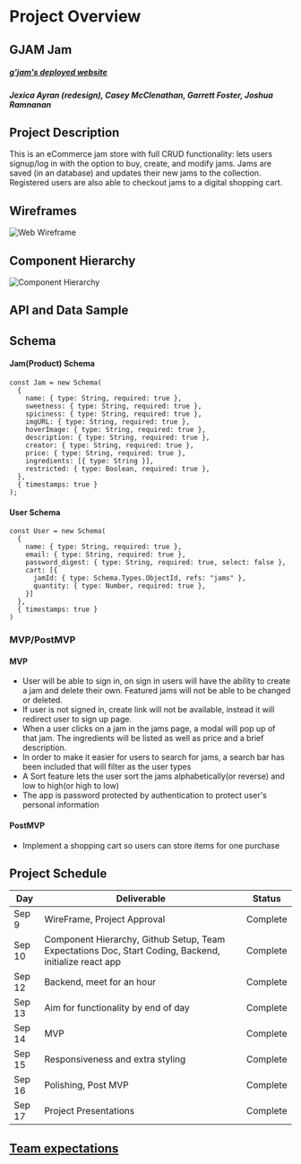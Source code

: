 # Project Overview

## GJAM Jam

##### [g'jam's deployed website](https://gjam.jexica.design/)
##### Jexica Ayran (redesign), Casey McClenathan, Garrett Foster, Joshua Ramnanan


## Project Description

This is an eCommerce jam store with full CRUD functionality: lets users signup/log in with the option to buy, create, and modify jams. Jams are saved (in an database) and updates their new jams to the collection. Registered users are also able to checkout jams to a digital shopping cart.

## Wireframes

![Web Wireframe]( https://i.imgur.com/B1QgePd.png)

## Component Hierarchy

![Component Hierarchy](https://res.cloudinary.com/dyfvqwppd/image/upload/v1631298578/p3/gjam-component-hierarchy_zkiwcv.png)

## API and Data Sample

## Schema

#### Jam(Product) Schema

```
const Jam = new Schema(
  {
    name: { type: String, required: true },
    sweetness: { type: String, required: true },
    spiciness: { type: String, required: true },
    imgURL: { type: String, required: true },
    hoverImage: { type: String, required: true },
    description: { type: String, required: true },
    creator: { type: String, required: true },
    price: { type: String, required: true },
    ingredients: [{ type: String }],
    restricted: { type: Boolean, required: true },
  },
  { timestamps: true }
);
```

#### User Schema

```
const User = new Schema(
  {
    name: { type: String, required: true },
    email: { type: String, required: true },
    password_digest: { type: String, required: true, select: false },
    cart: [{
      jamId: { type: Schema.Types.ObjectId, refs: "jams" },
      quantity: { type: Number, required: true },
    }]
  },
  { timestamps: true }
)
```

### MVP/PostMVP

#### MVP

- User will be able to sign in, on sign in users will have the ability to create a jam and delete their own. Featured jams will not be able to be changed or deleted.
- If user is not signed in, create link will not be available, instead it will redirect user to sign up page.
- When a user clicks on a jam in the jams page, a modal will pop up of that jam. The ingredients will be listed as well as price and a brief description.
- In order to make it easier for users to search for jams, a search bar has been included that will filter as the user types
- A Sort feature lets the user sort the jams alphabetically(or reverse) and low to high(or high to low)
- The app is password protected by authentication to protect user's personal information

#### PostMVP

- Implement a shopping cart so users can store items for one purchase

## Project Schedule

| Day    | Deliverable                                                                                           | Status   |
| ------ | ----------------------------------------------------------------------------------------------------- | -------- |
| Sep 9  | WireFrame, Project Approval                                                                           | Complete |
| Sep 10 | Component Hierarchy, Github Setup, Team Expectations Doc, Start Coding, Backend, initialize react app | Complete |
| Sep 12 | Backend, meet for an hour                                                                             | Complete |
| Sep 13 | Aim for functionality by end of day                                                                   | Complete |
| Sep 14 | MVP                                                                                                   | Complete |
| Sep 15 | Responsiveness and extra styling                                                                      | Complete |
| Sep 16 | Polishing, Post MVP                                                                                   | Complete |
| Sep 17 | Project Presentations                                                                                 | Complete |

## [Team expectations](https://docs.google.com/document/d/14oVUIscUusLaHkfb1EMABAU5zR2UN-phRX395Y1lUj8/edit?usp=sharing)
